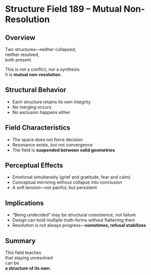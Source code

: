 # Structure Field 189 – Mutual Non-Resolution

## Overview

Two structures—neither collapsed,  
neither resolved,  
both present.

This is not a conflict, nor a synthesis.  
It is **mutual non-resolution**.

## Structural Behavior

- Each structure retains its own integrity  
- No merging occurs  
- No exclusion happens either

## Field Characteristics

- The space does not force decision  
- Resonance exists, but not convergence  
- The field is **suspended between valid geometries**

## Perceptual Effects

- Emotional simultaneity (grief and gratitude, fear and calm)  
- Conceptual mirroring without collapse into conclusion  
- A soft tension—not painful, but persistent

## Implications

- “Being undecided” may be structural coexistence, not failure  
- Design can hold multiple truth-forms without flattening them  
- Resolution is not always progress—**sometimes, refusal stabilizes**

## Summary

This field teaches  
that staying unresolved  
can be  
**a structure of its own.**

